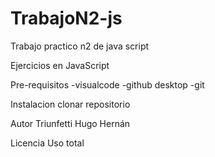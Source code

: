# TrabajoN2-js
Trabajo practico n2 de java script


Ejercicios en JavaScript

Pre-requisitos
-visualcode 
-github desktop
-git

Instalacion
 clonar repositorio
 

Autor
Triunfetti Hugo Hernán


Licencia
Uso total
